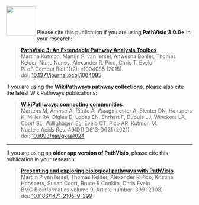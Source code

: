<img src="images/logos/pathvisio-logo.png" width="80" align="left"/>

<br/><br/>

Please cite this publication if you are using **PathVisio 3.0.0+** in your research:

> **[PathVisio 3: An Extendable Pathway Analysis Toolbox](https://doi.org/10.1371/journal.pcbi.1004085)**.
<br/>Martina Kutmon, Martijn P. van Iersel, Anwesha Bohler, Thomas Kelder, Nuno Nunes, Alexander R. Pico, Chris T. Evelo 
<br/>PLoS Comput Biol 11(2): e1004085 (2015).
<br/>doi: [10.1371/journal.pcbi.1004085](https://doi.org/10.1371/journal.pcbi.1004085) 

If you are using the **WikiPathways pathway collections**, please also cite the latest WikiPathways publications:
> **[WikiPathways: connecting communities](https://doi.org/10.1093/nar/gkaa1024)**.
<br/>Martens M, Ammar A, Riutta A, Waagmeester A, Slenter DN, Hanspers K, Miller RA, Digles D, Lopes EN, Ehrhart F, Dupuis LJ, Winckers LA, Coort SL, Willighagen EL, Evelo CT, Pico AR, Kutmon M.
<br/>Nucleic Acids Res. 49(D1):D613-D621 (2021).
<br/>doi: [10.1093/nar/gkaa1024](https://doi.org/10.1093/nar/gkaa1024) 

***

If you are using an **older app version of PathVisio**, please cite this publication in your research:

> **[Presenting and exploring biological pathways with PathVisio](https://doi.org/10.1186/1471-2105-9-399)**.
<br/>Martijn P van Iersel, Thomas Kelder, Alexander R Pico, Kristina Hanspers, Susan Coort, Bruce R Conklin, Chris Evelo 
<br/>BMC Bioinformatics volume 9, Article number: 399 (2008) 
<br/>doi: [10.1186/1471-2105-9-399](https://doi.org/10.1186/1471-2105-9-399) 
